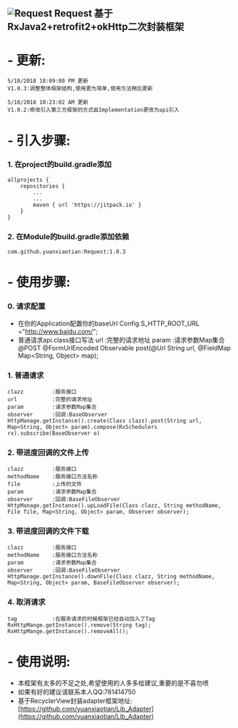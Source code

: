![Request](https://timgsa.baidu.com/timg?image&quality=80&size=b9999_10000&sec=1526616733298&di=3d0e5f640dcb007c75d654eee9ee0284&imgtype=0&src=http%3A%2F%2Fi2.hdslb.com%2Fbfs%2Fface%2Fb67919843bdb57d61de63aa4370a864473fce44b.jpg)
Request
 基于RxJava2+retrofit2+okHttp二次封装框架
-
# - 更新:  #

    5/18/2018 18:09:00 PM 更新
    V1.0.3:调整整体框架结构,使用更为简单,使用方法稍后更新

    5/18/2018 10:23:02 AM 更新
	V1.0.2:修改引入第三方框架的方式由Implementation更改为api引入


# - 引入步骤:  #

### 1.  在project的build.gradle添加 ###
	allprojects {
	    repositories {
	        ...
	        ...
	        maven { url 'https://jitpack.io' }
	    }
	}
###  2.  在Module的build.gradle添加依赖 ###
	com.github.yuanxiaotian:Request:1.0.3


# - 使用步骤:  #
###  0.  请求配置 ###
- 在你的Application配置你的baseUrl
    Config.S_HTTP_ROOT_URL ="http://www.baidu.com/";
- 普通请求api.class接口写法
    url           :完整的请求地址
    param         :请求参数Map集合
    @POST
    @FormUrlEncoded
    Observable<Login> post(@Url String url, @FieldMap Map<String, Object> map);


###  1.  普通请求 ###
	clazz         :服务接口
	url           :完整的请求地址
	param         :请求参数Map集合
	observer      :回调:BaseObserver
	HttpManage.getInstance().create(Class clazz).post(String url, Map<String, Object> param).compose(RxSchedulers rx).subscribe(BaseObserver o)
###  2.  带进度回调的文件上传 ###
	clazz         :服务接口
	methodName    :服务接口方法名称
	file          :上传的文件
	param         :请求参数Map集合
	observer      :回调:BaseFileObserver
	HttpManage.getInstance().upLoadFile(Class clazz, String methodName, File file, Map<String, Object> param, Observer observer);
###  3.  带进度回调的文件下载 ###
	clazz         :服务接口
	methodName    :服务接口方法名称
	param         :请求参数Map集合
	observer      :回调:BaseFileObserver
	HttpManage.getInstance().downFile(Class clazz, String methodName, Map<String, Object> param, BaseFileObserver observer);
###  4.  取消请求 ###
	tag           :在服务请求的时候框架已经自动加入了Tag
	RxHttpMange.getInstance().remove(String tag);
	RxHttpMange.getInstance().removeAll();
# - 使用说明:  #
- 本框架有太多的不足之处,希望使用的人多多给建议,重要的是不喜勿喷
- 如果有好的建议请联系本人QQ:781414750
- 基于RecyclerView封装adapter框架地址:[https://github.com/yuanxiaotian/Lib_Adapter](https://github.com/yuanxiaotian/Lib_Adapter)







